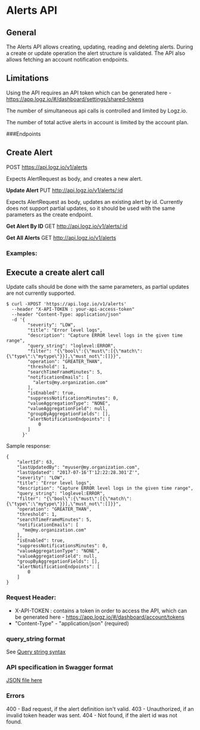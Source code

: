 # Alerts API

## General
The Alerts API allows creating, updating, reading and deleting alerts.
During a create or update operation the alert structure is validated.
The API also allows fetching an account notification endpoints.

## Limitations
Using the API requires an API token which can be generated here - https://app.logz.io/#/dashboard/settings/shared-tokens 

The number of simultaneous api calls is controlled and limited by Logz.io.

The number of total active alerts in account is limited by the account plan.

###Endpoints

**Create Alert**
----
POST https://api.logz.io/v1/alerts

Expects AlertRequest as body, and creates a new alert.

**Update Alert**
PUT http://api.logz.io/v1/alerts/:id

Expects AlertRequest as body, updates an existing alert by id.
Currently does not support partial updates, so it should be used with the same parameters as the create endpoint.

**Get Alert By ID**
GET http://api.logz.io/v1/alerts/:id

**Get All Alerts**
GET http://api.logz.io/v1/alerts

### Examples:
## Execute a create alert call
Update calls should be done with the same parameters, as partial updates are not currently supported.
```
$ curl -XPOST 'https://api.logz.io/v1/alerts'  
  --header "X-API-TOKEN : your-api-access-token" 
  --header "Content-Type: application/json"
  -d '{
        "severity": "LOW",
        "title": "Error level logs",
        "description": "Capture ERROR level logs in the given time range",
        "query_string": "loglevel:ERROR",
        "filter": "{\"bool\":{\"must\":[{\"match\":{\"type\":\"mytype\"}}],\"must_not\":[]}}",
        "operation": "GREATER_THAN",
        "threshold": 1,
        "searchTimeFrameMinutes": 5,
        "notificationEmails": [
          "alerts@my.organization.com"
        ],
        "isEnabled": true,
        "suppressNotificationsMinutes": 0,
        "valueAggregationType": "NONE",
        "valueAggregationField": null,
        "groupByAggregationFields": [],
        "alertNotificationEndpoints": [
      	    0
        ]
      }'
```

Sample response:
```
{
    "alertId": 63,
    "lastUpdatedBy": "myuser@my.organization.com",
    "lastUpdated": "2017-07-16'T'12:22:28.301'Z'",
    "severity": "LOW",
    "title": "Error level logs",
    "description": "Capture ERROR level logs in the given time range",
    "query_string": "loglevel:ERROR",
    "filter": "{\"bool\":{\"must\":[{\"match\":{\"type\":\"mytype\"}}],\"must_not\":[]}}",
    "operation": "GREATER_THAN",
    "threshold": 1,
    "searchTimeFrameMinutes": 5,
    "notificationEmails": [
      "me@my.organization.com"
    ],
    "isEnabled": true,
    "suppressNotificationsMinutes": 0,
    "valueAggregationType": "NONE",
    "valueAggregationField": null,
    "groupByAggregationFields": [],
    "alertNotificationEndpoints": [
        0
    ]
}
```

### Request Header:
- X-API-TOKEN : contains a token in order to access the API, which can be generated here - https://app.logz.io/#/dashboard/account/tokens 
- "Content-Type" - "application/json" (required)

### query_string format
See  [Query string syntax](https://www.elastic.co/guide/en/elasticsearch/reference/current/query-dsl-query-string-query.html#query-string-syntax)

### API specification in Swagger format
[JSON file here](swagger.json)

### Errors
400 - Bad request, if the alert definition isn't valid.
403 - Unauthorized, if an invalid token header was sent.
404 - Not found, if the alert id was not found.